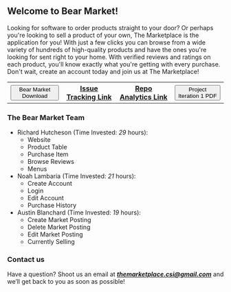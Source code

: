 ## Welcome to Bear Market!

Looking for software to order products straight to your door? Or perhaps you're looking to sell a product of your own, The Marketplace is the application for you! With just a few clicks you can browse from a wide variety of hundreds of high-quality products and have the ones you're looking for sent right to your home. With verified reviews and ratings on each product, you'll know exactly what you're getting with every purchase. Don't wait, create an account today and join us at The Marketplace!

<!-- <button name="button" onclick="https://richard-hutch.github.io/Marketplace-System/test_photo.jpg"> **The Marketplace Download**</button> 
<form method="get" action="https://richard-hutch.github.io/Marketplace-System/test_photo.jpg">
   <button type="submit">The Marketplace Download</button>
</form> -->
<!--[Issue Tracking Ticket Page](https://github.com/Richard-Hutch/Marketplace-System/issues)-->

<div align = "center">
   <table style = "width:100%">
      <tr>
         <th><a href="https://richard-hutch.github.io/BearMarket/test_photo.jpg" download="test_photo"> <button type="button">Bear Market Download</button> </a>
         </th>
         <th><a href="https://github.com/Richard-Hutch/BearMarket/pulse">Issue Tracking Link</a>
         </th>
         <th><a href="https://github.com/Richard-Hutch/BearMarket/pulse">Repo Analytics Link</a>
         </th>
         <th><a href="https://richard-hutch.github.io/BearMarket/IterationOne.pdf" download="Iteration One PDF"> <button type="button">Project Iteration 1 PDF</button> </a>
         </th>
      </tr>
   </table>
</div>

### The Bear Market Team

- Richard Hutcheson (Time Invested: *29* hours):
  - Website
  - Product Table
  - Purchase Item
  - Browse Reviews
  - Menus
- Noah Lambaria (Time Invested: *21* hours):
  - Create Account
  - Login
  - Edit Account
  - Purchase History
- Austin Blanchard (Time Invested: *19* hours):
  - Create Market Posting
  - Delete Market Posting
  - Edit Market Posting
  - Currently Selling

### Contact us

Have a question? Shoot us an email at ***themarketplace.csi@gmail.com*** and we’ll get back to you as soon as possible!
